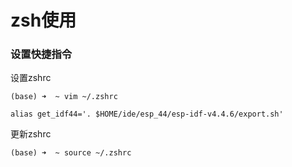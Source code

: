 # zsh使用

### 设置快捷指令

设置zshrc
```shell
(base) ➜  ~ vim ~/.zshrc 
```

```shell
alias get_idf44='. $HOME/ide/esp_44/esp-idf-v4.4.6/export.sh'
```

更新zshrc
```shell
(base) ➜  ~ source ~/.zshrc 
```